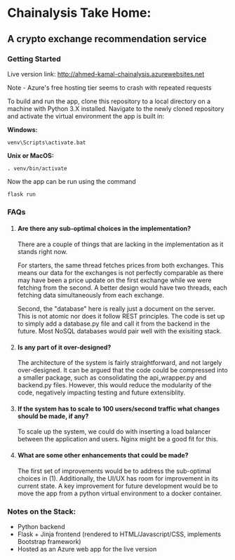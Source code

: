 # Chainalysis Take Home:
## A crypto exchange recommendation service

### Getting Started

Live version link: http://ahmed-kamal-chainalysis.azurewebsites.net

Note - Azure's free hosting tier seems to crash with repeated requests

To build and run the app, clone this repository to a local directory on a machine with Python 3.X installed. Navigate to the newly cloned repository and activate the virtual environment the app is built in:


**Windows:**
```
venv\Scripts\activate.bat
```


**Unix or MacOS:**
```
. venv/bin/activate
```


Now the app can be run using the command
```
flask run
```

### FAQs

1. #### Are there any sub-optimal choices in the implementation?
    
    There are a couple of things that are lacking in the implementation as it stands right now.

    For starters, the same thread fetches prices from both exchanges. This means our data for the exchanges is not perfectly comparable as there may have been a price update on the first exchange while we were fetching from the second. A better design would have two threads, each fetching data simultaneously from each exchange.

    Second, the "database" here is really just a document on the server. This is not atomic nor does it follow REST principles. The code is set up to simply add a database.py file and call it from the backend in the future. Most NoSQL databases would pair well with the exisiting stack.

2. #### Is any part of it over-designed?
    
    The architecture of the system is fairly straightforward, and not largely over-designed. It can be argued that the code could be compressed into a smaller package, such as consolidating the api_wrapper.py and backend.py files. However, this would reduce the modularity of the code, negatively impacting testing and future extensiblity.

3. #### If the system has to scale to 100 users/second traffic what changes should be made, if any?
    
    To scale up the system, we could do with inserting a load balancer between the application and users. Nginx might be a good fit for this.
    

4. #### What are some other enhancements that could be made?

    The first set of improvements would be to address the sub-optimal choices in (1). Additionally, the UI/UX has room for improvement in its current state.
    A key improvement for future development would be to move the app from a python virtual environment to a docker container.

### Notes on the Stack:

- Python backend
- Flask + Jinja frontend (rendered to HTML/Javascript/CSS, implements Bootstrap framework)
- Hosted as an Azure web app for the live version
